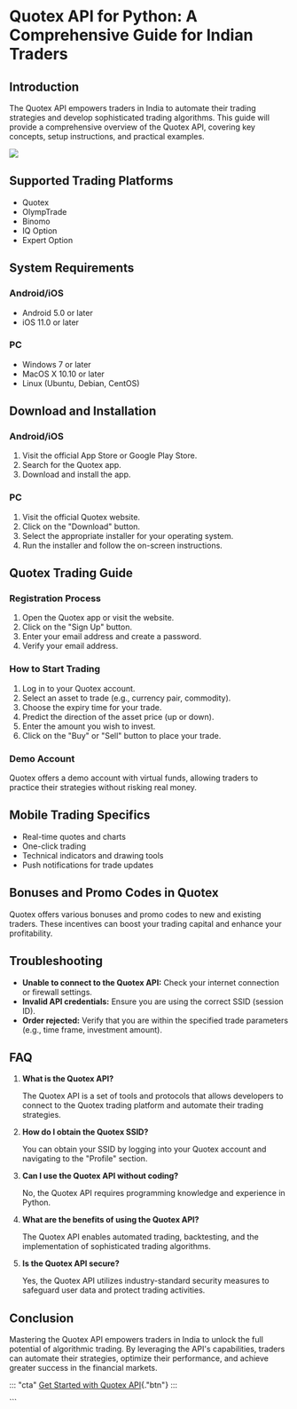 # Quotex API for Python: A Comprehensive Guide for Indian Traders

## Introduction

The Quotex API empowers traders in India to automate their trading
strategies and develop sophisticated trading algorithms. This guide will
provide a comprehensive overview of the Quotex API, covering key
concepts, setup instructions, and practical examples.

[![](https://static.quotex.io/files/4_en/300_250.jpg)](https://traff.sbs/brokerqxlid)

## Supported Trading Platforms

-   Quotex
-   OlympTrade
-   Binomo
-   IQ Option
-   Expert Option

## System Requirements

### Android/iOS

-   Android 5.0 or later
-   iOS 11.0 or later

### PC

-   Windows 7 or later
-   MacOS X 10.10 or later
-   Linux (Ubuntu, Debian, CentOS)

## Download and Installation

### Android/iOS

1.  Visit the official App Store or Google Play Store.
2.  Search for the Quotex app.
3.  Download and install the app.

### PC

1.  Visit the official Quotex website.
2.  Click on the "Download" button.
3.  Select the appropriate installer for your operating system.
4.  Run the installer and follow the on-screen instructions.

## Quotex Trading Guide

### Registration Process

1.  Open the Quotex app or visit the website.
2.  Click on the "Sign Up" button.
3.  Enter your email address and create a password.
4.  Verify your email address.

### How to Start Trading

1.  Log in to your Quotex account.
2.  Select an asset to trade (e.g., currency pair, commodity).
3.  Choose the expiry time for your trade.
4.  Predict the direction of the asset price (up or down).
5.  Enter the amount you wish to invest.
6.  Click on the "Buy" or "Sell" button to place your trade.

### Demo Account

Quotex offers a demo account with virtual funds, allowing traders to
practice their strategies without risking real money.

## Mobile Trading Specifics

-   Real-time quotes and charts
-   One-click trading
-   Technical indicators and drawing tools
-   Push notifications for trade updates

## Bonuses and Promo Codes in Quotex

Quotex offers various bonuses and promo codes to new and existing
traders. These incentives can boost your trading capital and enhance
your profitability.

## Troubleshooting

-   **Unable to connect to the Quotex API:** Check your internet
    connection or firewall settings.
-   **Invalid API credentials:** Ensure you are using the correct SSID
    (session ID).
-   **Order rejected:** Verify that you are within the specified trade
    parameters (e.g., time frame, investment amount).

## FAQ

1.  **What is the Quotex API?**

    The Quotex API is a set of tools and protocols that allows
    developers to connect to the Quotex trading platform and automate
    their trading strategies.

2.  **How do I obtain the Quotex SSID?**

    You can obtain your SSID by logging into your Quotex account and
    navigating to the "Profile" section.

3.  **Can I use the Quotex API without coding?**

    No, the Quotex API requires programming knowledge and experience in
    Python.

4.  **What are the benefits of using the Quotex API?**

    The Quotex API enables automated trading, backtesting, and the
    implementation of sophisticated trading algorithms.

5.  **Is the Quotex API secure?**

    Yes, the Quotex API utilizes industry-standard security measures to
    safeguard user data and protect trading activities.

## Conclusion

Mastering the Quotex API empowers traders in India to unlock the full
potential of algorithmic trading. By leveraging the API\'s capabilities,
traders can automate their strategies, optimize their performance, and
achieve greater success in the financial markets.

::: \"cta\"
[Get Started with Quotex
API](\%22https://traff.sbs/brokerqxlid\%22){."btn"}
:::

\`\`\`

